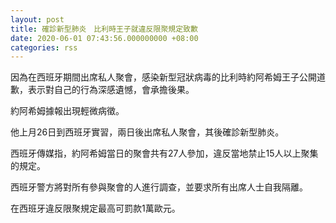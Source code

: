 ```yaml
---
layout: post
title: 確診新型肺炎　比利時王子就違反限聚規定致歉
date: 2020-06-01 07:43:56.000000000 +08:00
categories: rss
---
```


因為在西班牙期間出席私人聚會，感染新型冠狀病毒的比利時約阿希姆王子公開道歉，表示對自己的行為深感遺憾，會承擔後果。

約阿希姆據報出現輕微病徵。

他上月26日到西班牙實習，兩日後出席私人聚會，其後確診新型肺炎。

西班牙傳媒指，約阿希姆當日的聚會共有27人參加，違反當地禁止15人以上聚集的規定。

西班牙警方將對所有參與聚會的人進行調查，並要求所有出席人士自我隔離。

在西班牙違反限聚規定最高可罰款1萬歐元。

